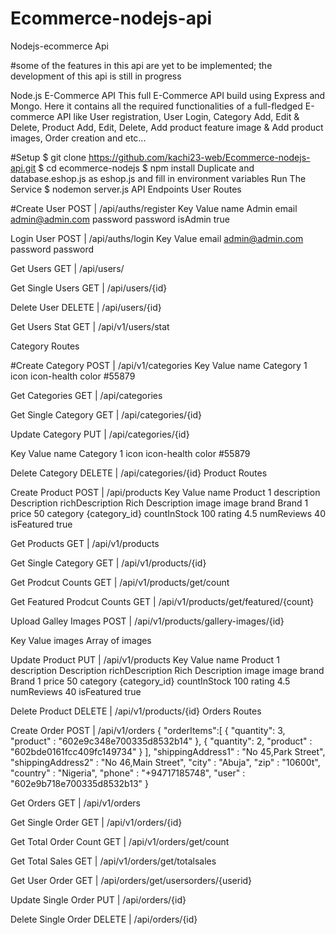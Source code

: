 # Ecommerce-nodejs-api
Nodejs-ecommerce Api 

#some of the features in this api are yet to be implemented; the development of this api is still in progress

Node.js E-Commerce API This full E-Commerce API build using Express and Mongo. Here it contains all the required functionalities of a full-fledged E-commerce API like User registration, User Login, Category Add, Edit & Delete, Product Add, Edit, Delete, Add product feature image & Add product images, Order creation and etc...

#Setup $ git clone https://github.com/kachi23-web/Ecommerce-nodejs-api.git $ cd ecommerce-nodejs $ npm install Duplicate and database.eshop.js as eshop.js and fill in environment variables Run The Service $ nodemon server.js API Endpoints User Routes

#Create User POST | /api/auths/register
Key Value name Admin email admin@admin.com password password isAdmin true

Login User POST | /api/auths/login
Key Value email admin@admin.com password password

Get Users GET | /api/users/

Get Single Users GET | /api/users/{id}

Delete User DELETE | /api/users/{id}

Get Users Stat GET | /api/v1/users/stat

Category Routes

#Create Category POST | /api/v1/categories
Key Value name Category 1 icon icon-health color #55879

Get Categories GET | /api/categories

Get Single Category GET | /api/categories/{id}

Update Category PUT | /api/categories/{id}

Key Value name Category 1 icon icon-health color #55879

Delete Category DELETE | /api/categories/{id}
Product Routes

Create Product POST | /api/products
Key Value name Product 1 description Description richDescription Rich Description image image brand Brand 1 price 50 category {category_id} countInStock 100 rating 4.5 numReviews 40 isFeatured true

Get Products GET | /api/v1/products

Get Single Category GET | /api/v1/products/{id}

Get Prodcut Counts GET | /api/v1/products/get/count

Get Featured Prodcut Counts GET | /api/v1/products/get/featured/{count}

Upload Galley Images POST | /api/v1/products/gallery-images/{id}

Key Value images Array of images

Update Product PUT | /api/v1/products
Key Value name Product 1 description Description richDescription Rich Description image image brand Brand 1 price 50 category {category_id} countInStock 100 rating 4.5 numReviews 40 isFeatured true

Delete Product DELETE | /api/v1/products/{id}
Orders Routes

Create Order POST | /api/v1/orders
{ "orderItems":[ { "quantity": 3, "product" : "602e9c348e700335d8532b14" }, { "quantity": 2, "product" : "602bde0161fcc409fc149734" } ], "shippingAddress1" : "No 45,Park Street", "shippingAddress2" : "No 46,Main Street", "city" : "Abuja", "zip" : "10600t", "country" : "Nigeria", "phone" : "+94717185748", "user" : "602e9b718e700335d8532b13" }

Get Orders GET | /api/v1/orders

Get Single Order GET | /api/v1/orders/{id}

Get Total Order Count GET | /api/v1/orders/get/count

Get Total Sales GET | /api/v1/orders/get/totalsales

Get User Order GET | /api/orders/get/usersorders/{userid}

Update Single Order PUT | /api/orders/{id}

Delete Single Order DELETE | /api/orders/{id}
